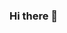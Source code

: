 ### Hi there 👋

<!--
**bydeathlxncer/bydeathlxncer** is a ✨ _special_ ✨ repository because its `README.md` (this file) appears on your GitHub profile.

Here are some ideas to get you started:

- 🔭 i’m currently working on programação
- 🌱 i’m currently learning porque?
- 👯 i’m looking to collaborate on ixiii
- 🤔 i’m looking for help with sim
- 💬 ask me about nãokkkk
- 📫 how to reach me: papo de progresso
- 😄 pronouns: porque mano?
- ⚡ fun fact: crack do bom
-->
